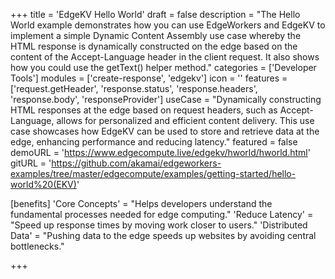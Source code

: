 +++
title = 'EdgeKV Hello World'
draft = false
description = "The Hello World example demonstrates how you can use EdgeWorkers and EdgeKV to implement a simple Dynamic Content Assembly use case whereby the HTML response is dynamically constructed on the edge based on the content of the Accept-Language header in the client request. It also shows how you could use the getText() helper method."
categories = ['Developer Tools']
modules = ['create-response', 'edgekv']
icon = ''
features = ['request.getHeader', 'response.status', 'response.headers', 'response.body', 'responseProvider']
useCase = "Dynamically constructing HTML responses at the edge based on request headers, such as Accept-Language, allows for personalized and efficient content delivery. This use case showcases how EdgeKV can be used to store and retrieve data at the edge, enhancing performance and reducing latency."
featured = false
demoURL = 'https://www.edgecompute.live/edgekv/hworld/hworld.html'
gitURL = 'https://github.com/akamai/edgeworkers-examples/tree/master/edgecompute/examples/getting-started/hello-world%20(EKV)'

[benefits]
	'Core Concepts' = "Helps developers understand the fundamental processes needed for edge computing."
	'Reduce Latency' = "Speed up response times by moving work closer to users."
	'Distributed Data' = "Pushing data to the edge speeds up websites by avoiding central bottlenecks."

+++